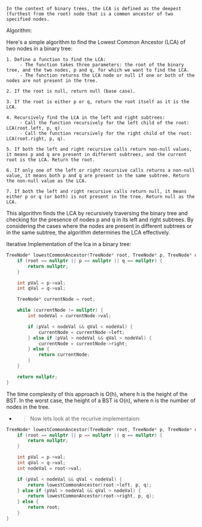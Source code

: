 ```In the context of binary trees, the LCA is defined as the deepest (furthest from the root) node that is a common ancestor of two specified nodes.```

Algorithm:

Here's a simple algorithm to find the Lowest Common Ancestor (LCA) of two nodes in a binary tree:

```
1. Define a function to find the LCA:
     - The function takes three parameters: the root of the binary tree, and the two nodes, p and q, for which we want to find the LCA.
     - The function returns the LCA node or null if one or both of the nodes are not present in the tree.

2. If the root is null, return null (base case).

3. If the root is either p or q, return the root itself as it is the LCA.

4. Recursively find the LCA in the left and right subtrees:
     - Call the function recursively for the left child of the root: LCA(root.left, p, q).
     - Call the function recursively for the right child of the root: LCA(root.right, p, q).

5. If both the left and right recursive calls return non-null values, it means p and q are present in different subtrees, and the current root is the LCA. Return the root.

6. If only one of the left or right recursive calls returns a non-null value, it means both p and q are present in the same subtree. Return the non-null value as the LCA.

7. If both the left and right recursive calls return null, it means either p or q (or both) is not present in the tree. Return null as the LCA.

```

This algorithm finds the LCA by recursively traversing the binary tree and checking for the presence of nodes p and q in its left and right subtrees. By considering the cases where the nodes are present in different subtrees or in the same subtree, the algorithm determines the LCA effectively.


Iterative Implementation of the lca in a binary tree:

```cpp
TreeNode* lowestCommonAncestor(TreeNode* root, TreeNode* p, TreeNode* q) {
    if (root == nullptr || p == nullptr || q == nullptr) {
        return nullptr;
    }

    int pVal = p->val;
    int qVal = q->val;

    TreeNode* currentNode = root;

    while (currentNode != nullptr) {
        int nodeVal = currentNode->val;

        if (pVal < nodeVal && qVal < nodeVal) {
            currentNode = currentNode->left;
        } else if (pVal > nodeVal && qVal > nodeVal) {
            currentNode = currentNode->right;
        } else {
            return currentNode;
        }
    }

    return nullptr;
}
```


The time complexity of this approach is O(h), where h is the height of the BST. In the worst case, the height of a BST is O(n), where n is the number of nodes in the tree.


* >Now lets look at the recurive implementaion:

```cpp
TreeNode* lowestCommonAncestor(TreeNode* root, TreeNode* p, TreeNode* q) {
    if (root == nullptr || p == nullptr || q == nullptr) {
        return nullptr;
    }

    int pVal = p->val;
    int qVal = q->val;
    int nodeVal = root->val;

    if (pVal < nodeVal && qVal < nodeVal) {
        return lowestCommonAncestor(root->left, p, q);
    } else if (pVal > nodeVal && qVal > nodeVal) {
        return lowestCommonAncestor(root->right, p, q);
    } else {
        return root;
    }
}

```